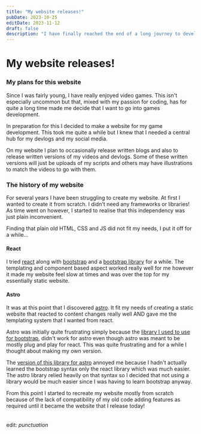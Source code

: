 ```yaml
---
title: "My website releases!"
pubDate: 2023-10-25
editDate: 2023-11-12
draft: false
description: "I have finally reached the end of a long journey to develop my website"
---
```


# My website releases!

### My plans for this website

Since I was fairly young, I have really enjoyed video games. This isn't especially uncommon but that, mixed with my passion for coding, has for quite a long time made me decide that I want to go into games development.

In preparation for this I decided to make a website for my game development. This took me quite a while but I knew that I needed a central hub for my devlogs and my social media.

On my website I plan to occasionally release written blogs and also to release written versions of my videos and devlogs. Some of these written versions will just be uploads of my scripts and others may have illustrations to match the videos to go with them.

### The history of my website

For several years I have been struggling to create my website. At first I wanted to create it from scratch. I didn't need any frameworks or libraries! As time went on however, I started to realise that this independency was just plain inconvenient.

Finding that plain old HTML, CSS and JS did not fit my needs, I put it off for a while...

#### React

I tried [react](https://reactjs.org/) along with [bootstrap](https://getbootstrap.com/) and a [bootstrap library](https://react-bootstrap.github.io/) for a while. The templating and component based aspect worked really well for me however it made my website feel slow at times and was over the top for my essentially static website.

#### Astro

It was at this point that I discovered [astro](https://astro.build/). It fit my needs of creating a static website that reacted to content changes really well AND gave me the templating system that I wanted from react.

Astro was initially quite frustrating simply because the [library I used to use for bootstrap](https://react-bootstrap.github.io/), didn't work for astro even though astro was meant to be mostly plug and play for react. This was quite frustrating and for a while I thought about making my own version.

The [version of this library for astro](https://astro-bootstrap.github.io/) annoyed me because I hadn't actually learned the bootstrap syntax only the react library which was much easier. The astro library relied heavily on that syntax so I decided that not using a library would be much easier since I was having to learn bootstrap anyway.

From this point I started to recreate my website mostly from scratch because of the lack of compatibility of my old code adding features as required until it became the website that I release today!
<br/>
<br/>
<br/>
edit: _punctuation_

